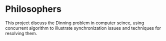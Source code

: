 # Philosophers
This project discuss the Dinning problem in computer scince, using concurrent algorithm  to illustrate synchronization issues and techniques for resolving them.

